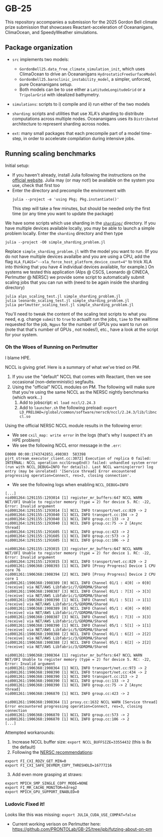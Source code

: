 # GB-25

This repository accompanies a submission for the 2025 Gordon Bell climate prize submission that showcases Reactant-acceleration of Oceananigans, ClimaOcean, and SpeedyWeather simulations.

## Package organization

* `src` implements two models:
    * `GordonBell25.data_free_climate_simulation_init`, which uses ClimaOcean to drive an Oceananigans `HydrostaticFreeSurfaceModel`
    * `GordonBell25.baroclinic_instability_model`, a simpler, unforced, pure Oceananigans setup.
    * Both models can be to use either a `LatitudeLongitudeGrid` or a `TripolarGrid` with idealized bathymetry.

* `simulations`: scripts to i) compile and ii) run either of the two models

* `sharding`: scripts and utilities that use XLA's sharding to distribute computations across multiple nodes. Oceananigans uses its `Distributed` architecture to represent sharding across nodes.

* `ext`: many small packages that each precompile part of a model time-step, in order to accelerate compilation during intensive jobs.

## Running scaling benchmarks

Initial setup:

* If you haven't already, install Julia following the instructions on the [official website](https://julialang.org/downloads/).
  Julia may (or may not!) be available on the system you use, check that first too
* Enter the directory and precompile the environment with
  ```
  julia --project -e 'using Pkg; Pkg.instantiate()'
  ```
  This step will take a few minutes, but should be needed only the first time (or any time you want to update the package)

We have some scripts which use sharding in the [`sharding/`](./sharding) directory.
If you have multiple devices available locally, you may be able to launch a simple problem locally.
Enter the `sharding` directory and then type
```
julia --project -O0 simple_sharding_problem.jl
```
Replace `simple_sharding_problem.jl` with the model you want to run.
(If you do not have multiple devices availalbe and you are using a CPU, add the flag `XLA_FLAGS="--xla_force_host_platform_device_count=4"` to
trick XLA into thinking that you have 4 individual devices available, for example.)
On systems we tested this application (Alps @ CSCS, Leonardo @ CINECA, Perlmutter @ NERSC) we provide some script to automatically submit scaling jobs that you can run with (need to be again inside the sharding directory)
```
julia alps_scaling_test.jl simple_sharding_problem.jl
julia leonardo_scaling_test.jl simple_sharding_problem.jl
julia perlmutter_scaling_test.jl simple_sharding_problem.jl
```
You'll need to tweak the content of the scaling test scripts to what you need, e.g. change `submit` to `true` to actuallt run the jobs, `time` to the walltime requested for the job, `Ngpus` for the number of GPUs you want to run on (note that that's number of GPUs , not nodes!), etc., have a look at the script for your system.


### Oh the Woes of Running on Perlmutter

I blame HPE.

NCCL is giving grief. Here is a summary of what we've tried on PM.

1. If you use the "default" NCCL that comes with Reactant, then we see occasional (non-deterministic) segfaults.
2. Using the "official" NCCL modules on PM. The following will make sure that you're using the same NCCL as the NERSC nightly benchmarks (which work...)
    1. Add to jobscript: `ml load nccl/2.24.3`
    2. Add to `launcher.sh` the following preload: `export LD_PRELOAD=/global/common/software/nersc9/nccl/2.24.3/lib/libnccl.so`
  
Using the official NERSC NCCL module results in the following error:
* We see `cxil_map: write error` in the logs (that's why I suspect it's an HPE problem)
* We see the following NCCL error message in the `.err`:
```
E0000 00:00:1743742851.490303  583398 pjrt_stream_executor_client.cc:3072] Execution of replica 0 failed: INTERNAL: NCCL operation ncclGroupEnd() failed: unhandled system error (run with NCCL_DEBUG=INFO for details). Last NCCL warning(error) log entry (may be unrelated) '[Service thread] Error encountered progressing operation=Connect, res=3, closing connection'.
```
* We see the following logs when enabling `NCCL_DEBUG=INFO`
```
[...]
nid001264:1291155:1293014 [1] register_mr_buffers:647 NCCL WARN NET/OFI Unable to register memory (type = 2) for device 5. RC: -22, Error: Invalid argument
nid001264:1291155:1293014 [1] NCCL INFO transport/net.cc:829 -> 2
nid001264:1291155:1293040 [1] NCCL INFO transport.cc:194 -> 2
nid001264:1291155:1293040 [1] NCCL INFO group.cc:133 -> 2
nid001264:1291155:1293040 [1] NCCL INFO group.cc:75 -> 2 [Async thread]
nid001264:1291155:1291605 [1] NCCL INFO group.cc:423 -> 2
nid001264:1291155:1291605 [1] NCCL INFO group.cc:573 -> 2
nid001264:1291155:1291605 [1] NCCL INFO group.cc:106 -> 2

nid001264:1291155:1293015 [3] register_mr_buffers:647 NCCL WARN NET/OFI Unable to register memory (type = 2) for device 1. RC: -22, Error: Invalid argument
nid001264:1291155:1293015 [3] NCCL INFO transport/net.cc:829 -> 2
nid001261:1906368:1908393 [1] NCCL INFO [Proxy Progress] Device 1 CPU core 76
nid001261:1906368:1908394 [2] NCCL INFO [Proxy Progress] Device 2 CPU core 1
nid001261:1906368:1908389 [0] NCCL INFO Channel 01/1 : 4[0] -> 0[0] [receive] via NET/AWS Libfabric/7/GDRDMA/Shared
nid001261:1906368:1908387 [3] NCCL INFO Channel 01/1 : 7[3] -> 3[3] [receive] via NET/AWS Libfabric/1/GDRDMA/Shared
nid001261:1906368:1908390 [1] NCCL INFO Channel 01/1 : 5[1] -> 1[1] [receive] via NET/AWS Libfabric/5/GDRDMA/Shared
nid001261:1906368:1908389 [0] NCCL INFO Channel 05/1 : 4[0] -> 0[0] [receive] via NET/AWS Libfabric/7/GDRDMA/Shared
nid001261:1906368:1908387 [3] NCCL INFO Channel 05/1 : 7[3] -> 3[3] [receive] via NET/AWS Libfabric/1/GDRDMA/Shared
nid001261:1906368:1908390 [1] NCCL INFO Channel 05/1 : 5[1] -> 1[1] [receive] via NET/AWS Libfabric/5/GDRDMA/Shared
nid001261:1906368:1908388 [2] NCCL INFO Channel 01/1 : 6[2] -> 2[2] [receive] via NET/AWS Libfabric/3/GDRDMA/Shared
nid001261:1906368:1908388 [2] NCCL INFO Channel 05/1 : 6[2] -> 2[2] [receive] via NET/AWS Libfabric/3/GDRDMA/Shared

nid001261:1906368:1908364 [1] register_mr_buffers:647 NCCL WARN NET/OFI Unable to register memory (type = 2) for device 5. RC: -22, Error: Invalid argument
nid001261:1906368:1908364 [1] NCCL INFO transport/net.cc:973 -> 2
nid001261:1906368:1908390 [1] NCCL INFO transport/net.cc:434 -> 2
nid001261:1906368:1908390 [1] NCCL INFO transport.cc:213 -> 2
nid001261:1906368:1908390 [1] NCCL INFO group.cc:133 -> 2
nid001261:1906368:1908390 [1] NCCL INFO group.cc:75 -> 2 [Async thread]
nid001261:1906368:1906870 [1] NCCL INFO group.cc:423 -> 2

nid001261:1906368:1908364 [1] proxy.cc:1632 NCCL WARN [Service thread] Error encountered progressing operation=Connect, res=3, closing connection
nid001261:1906368:1906870 [1] NCCL INFO group.cc:573 -> 2
nid001261:1906368:1906870 [1] NCCL INFO group.cc:106 -> 2
[...]
```

Attempted workarounds:
1. Increase NCCL buffer size: `export NCCL_BUFFSIZE=33554432` (this is 8x the default)
2. Following the [NERSC recommendations](https://docs.nersc.gov/systems/perlmutter/vendorbugs/#nccl-hangs-on-perlmutter-in-nccl-tests-with-ofi-plugin-and-slingshot):
```
export FI_CXI_RDZV_GET_MIN=0
export FI_CXI_SAFE_DEVMEM_COPY_THRESHOLD=16777216
```
3. Add even more grasping at straws:
```
export MPICH_SMP_SINGLE_COPY_MODE=NONE
export FI_MR_CACHE_MONITOR=kdreg2
export MPICH_GPU_SUPPORT_ENABLED=0
```

### Ludovic Fixed it!

Looks like this was missing: `export JULIA_CUDA_USE_COMPAT=false` 

* Current working verison on Perlmutter here: https://github.com/PRONTOLab/GB-25/tree/jpb/futzing-about-on-pm
